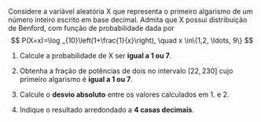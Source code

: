 Considere a variável aleatória X
 que representa o primeiro algarismo de um número inteiro escrito em base decimal. Admita que X
 possui distribuição de Benford, com função de probabilidade dada por
 $$
P(X=x)=\log _{10}\left(1+\frac{1}{x}\right), \quad x \in\{1,2, \ldots, 9\}
$$

1. Calcule a probabilidade de X ser **igual a 1 ou 7**.

2. Obtenha a fração de potências de dois no intervalo $[22,230]$ cujo primeiro algarismo é **igual a 1 ou 7**.

3. Calcule o **desvio absoluto** entre os valores calculados em 1. e 2.

4. Indique o resultado arredondado a **4 casas decimais**.
